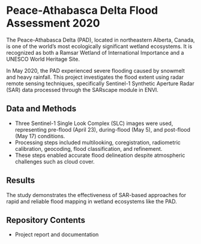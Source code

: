 # Peace-Athabasca Delta Flood Assessment 2020

The Peace-Athabasca Delta (PAD), located in northeastern Alberta, Canada, is one of the world’s most ecologically significant wetland ecosystems. It is recognized as both a Ramsar Wetland of International Importance and a UNESCO World Heritage Site.

In May 2020, the PAD experienced severe flooding caused by snowmelt and heavy rainfall. This project investigates the flood extent using radar remote sensing techniques, specifically Sentinel-1 Synthetic Aperture Radar (SAR) data processed through the SARscape module in ENVI.

## Data and Methods

- Three Sentinel-1 Single Look Complex (SLC) images were used, representing pre-flood (April 23), during-flood (May 5), and post-flood (May 17) conditions.
- Processing steps included multilooking, coregistration, radiometric calibration, geocoding, flood classification, and refinement.
- These steps enabled accurate flood delineation despite atmospheric challenges such as cloud cover.

## Results

The study demonstrates the effectiveness of SAR-based approaches for rapid and reliable flood mapping in wetland ecosystems like the PAD.

## Repository Contents
- Project report and documentation
